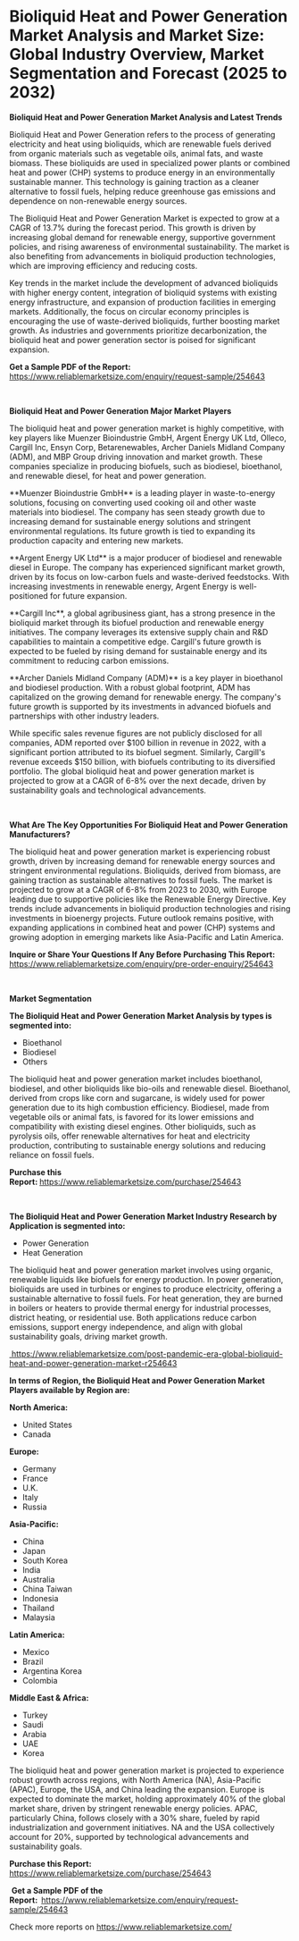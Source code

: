 <p><h1>Bioliquid Heat and Power Generation Market Analysis and Market Size: Global Industry Overview, Market Segmentation and Forecast (2025 to 2032)</h1></p><p><strong>Bioliquid Heat and Power Generation Market Analysis and Latest Trends</strong></p>
<p><p>Bioliquid Heat and Power Generation refers to the process of generating electricity and heat using bioliquids, which are renewable fuels derived from organic materials such as vegetable oils, animal fats, and waste biomass. These bioliquids are used in specialized power plants or combined heat and power (CHP) systems to produce energy in an environmentally sustainable manner. This technology is gaining traction as a cleaner alternative to fossil fuels, helping reduce greenhouse gas emissions and dependence on non-renewable energy sources.</p><p>The Bioliquid Heat and Power Generation Market is expected to grow at a CAGR of 13.7% during the forecast period. This growth is driven by increasing global demand for renewable energy, supportive government policies, and rising awareness of environmental sustainability. The market is also benefiting from advancements in bioliquid production technologies, which are improving efficiency and reducing costs.</p><p>Key trends in the market include the development of advanced bioliquids with higher energy content, integration of bioliquid systems with existing energy infrastructure, and expansion of production facilities in emerging markets. Additionally, the focus on circular economy principles is encouraging the use of waste-derived bioliquids, further boosting market growth. As industries and governments prioritize decarbonization, the bioliquid heat and power generation sector is poised for significant expansion.</p></p>
<p><strong>Get a Sample PDF of the Report:&nbsp;</strong> <a href="https://www.reliablemarketsize.com/enquiry/request-sample/254643?utm_campaign=1888&utm_medium=2&utm_source=Github&utm_content=ia&utm_term=21012025&utm_id=bioliquid-heat-and-power-generation">https://www.reliablemarketsize.com/enquiry/request-sample/254643</a></p>
<p>&nbsp;</p>
<p><strong>Bioliquid Heat and Power Generation Major Market Players</strong></p>
<p><p>The bioliquid heat and power generation market is highly competitive, with key players like Muenzer Bioindustrie GmbH, Argent Energy UK Ltd, Olleco, Cargill Inc, Ensyn Corp, Betarenewables, Archer Daniels Midland Company (ADM), and MBP Group driving innovation and market growth. These companies specialize in producing biofuels, such as biodiesel, bioethanol, and renewable diesel, for heat and power generation.</p><p>**Muenzer Bioindustrie GmbH** is a leading player in waste-to-energy solutions, focusing on converting used cooking oil and other waste materials into biodiesel. The company has seen steady growth due to increasing demand for sustainable energy solutions and stringent environmental regulations. Its future growth is tied to expanding its production capacity and entering new markets.</p><p>**Argent Energy UK Ltd** is a major producer of biodiesel and renewable diesel in Europe. The company has experienced significant market growth, driven by its focus on low-carbon fuels and waste-derived feedstocks. With increasing investments in renewable energy, Argent Energy is well-positioned for future expansion.</p><p>**Cargill Inc**, a global agribusiness giant, has a strong presence in the bioliquid market through its biofuel production and renewable energy initiatives. The company leverages its extensive supply chain and R&D capabilities to maintain a competitive edge. Cargill's future growth is expected to be fueled by rising demand for sustainable energy and its commitment to reducing carbon emissions.</p><p>**Archer Daniels Midland Company (ADM)** is a key player in bioethanol and biodiesel production. With a robust global footprint, ADM has capitalized on the growing demand for renewable energy. The company's future growth is supported by its investments in advanced biofuels and partnerships with other industry leaders.</p><p>While specific sales revenue figures are not publicly disclosed for all companies, ADM reported over $100 billion in revenue in 2022, with a significant portion attributed to its biofuel segment. Similarly, Cargill's revenue exceeds $150 billion, with biofuels contributing to its diversified portfolio. The global bioliquid heat and power generation market is projected to grow at a CAGR of 6-8% over the next decade, driven by sustainability goals and technological advancements.</p></p>
<p>&nbsp;</p>
<p><strong>What Are The Key Opportunities For Bioliquid Heat and Power Generation Manufacturers?</strong></p>
<p><p>The bioliquid heat and power generation market is experiencing robust growth, driven by increasing demand for renewable energy sources and stringent environmental regulations. Bioliquids, derived from biomass, are gaining traction as sustainable alternatives to fossil fuels. The market is projected to grow at a CAGR of 6-8% from 2023 to 2030, with Europe leading due to supportive policies like the Renewable Energy Directive. Key trends include advancements in bioliquid production technologies and rising investments in bioenergy projects. Future outlook remains positive, with expanding applications in combined heat and power (CHP) systems and growing adoption in emerging markets like Asia-Pacific and Latin America.</p></p>
<p><strong>Inquire or Share Your Questions If Any Before Purchasing This Report:</strong> <a href="https://www.reliablemarketsize.com/enquiry/pre-order-enquiry/254643?utm_campaign=1888&utm_medium=2&utm_source=Github&utm_content=ia&utm_term=21012025&utm_id=bioliquid-heat-and-power-generation">https://www.reliablemarketsize.com/enquiry/pre-order-enquiry/254643</a></p>
<p>&nbsp;</p>
<p><strong>Market Segmentation</strong></p>
<p><strong>The Bioliquid Heat and Power Generation Market Analysis by types is segmented into:</strong></p>
<p><ul><li>Bioethanol</li><li>Biodiesel</li><li>Others</li></ul></p>
<p><p>The bioliquid heat and power generation market includes bioethanol, biodiesel, and other bioliquids like bio-oils and renewable diesel. Bioethanol, derived from crops like corn and sugarcane, is widely used for power generation due to its high combustion efficiency. Biodiesel, made from vegetable oils or animal fats, is favored for its lower emissions and compatibility with existing diesel engines. Other bioliquids, such as pyrolysis oils, offer renewable alternatives for heat and electricity production, contributing to sustainable energy solutions and reducing reliance on fossil fuels.</p></p>
<p><strong>Purchase this Report:&nbsp;</strong><a href="https://www.reliablemarketsize.com/purchase/254643?utm_campaign=1888&utm_medium=2&utm_source=Github&utm_content=ia&utm_term=21012025&utm_id=bioliquid-heat-and-power-generation">https://www.reliablemarketsize.com/purchase/254643</a></p>
<p>&nbsp;</p>
<p><strong>The Bioliquid Heat and Power Generation Market Industry Research by Application is segmented into:</strong></p>
<p><ul><li>Power Generation</li><li>Heat Generation</li></ul></p>
<p><p>The bioliquid heat and power generation market involves using organic, renewable liquids like biofuels for energy production. In power generation, bioliquids are used in turbines or engines to produce electricity, offering a sustainable alternative to fossil fuels. For heat generation, they are burned in boilers or heaters to provide thermal energy for industrial processes, district heating, or residential use. Both applications reduce carbon emissions, support energy independence, and align with global sustainability goals, driving market growth.</p></p>
<p><a href="https://www.reliablemarketsize.com/post-pandemic-era-global-bioliquid-heat-and-power-generation-market-r254643?utm_campaign=1888&utm_medium=2&utm_source=Github&utm_content=ia&utm_term=21012025&utm_id=bioliquid-heat-and-power-generation">&nbsp;https://www.reliablemarketsize.com/post-pandemic-era-global-bioliquid-heat-and-power-generation-market-r254643</a></p>
<p><strong>In terms of Region, the Bioliquid Heat and Power Generation Market Players available by Region are:</strong></p>
<p>
    <p> <strong> North America: </strong>
        <ul>
            <li>United States</li>
            <li>Canada</li>
        </ul>
        </p> 
    <p> <strong> Europe: </strong>
        <ul>
            <li>Germany</li>
            <li>France</li>
            <li>U.K.</li>
            <li>Italy</li>
            <li>Russia</li>
        </ul>
        </p> 
    <p> <strong> Asia-Pacific: </strong>
        <ul>
            <li>China</li>
            <li>Japan</li>
            <li>South Korea</li>
            <li>India</li>
            <li>Australia</li>
            <li>China Taiwan</li>
            <li>Indonesia</li>
            <li>Thailand</li>
            <li>Malaysia</li>
        </ul>
        </p> 
    <p> <strong> Latin America: </strong>
        <ul>
            <li>Mexico</li>
            <li>Brazil</li>
            <li>Argentina Korea</li>
            <li>Colombia</li>
        </ul>
        </p> 
    <p> <strong> Middle East & Africa: </strong>
        <ul>
            <li>Turkey</li>
            <li>Saudi</li>
            <li>Arabia</li>
            <li>UAE</li>
            <li>Korea</li>
        </ul>
    </p>
    </p>
<p><p>The bioliquid heat and power generation market is projected to experience robust growth across regions, with North America (NA), Asia-Pacific (APAC), Europe, the USA, and China leading the expansion. Europe is expected to dominate the market, holding approximately 40% of the global market share, driven by stringent renewable energy policies. APAC, particularly China, follows closely with a 30% share, fueled by rapid industrialization and government initiatives. NA and the USA collectively account for 20%, supported by technological advancements and sustainability goals.</p></p>
<p><strong>Purchase this Report: </strong><a href="https://www.reliablemarketsize.com/purchase/254643?utm_campaign=1888&utm_medium=2&utm_source=Github&utm_content=ia&utm_term=21012025&utm_id=bioliquid-heat-and-power-generation">https://www.reliablemarketsize.com/purchase/254643</a></p>
<p>&nbsp;<strong>Get a Sample PDF of the Report:&nbsp;&nbsp;</strong><a href="https://www.reliablemarketsize.com/enquiry/request-sample/254643?utm_campaign=1888&utm_medium=2&utm_source=Github&utm_content=ia&utm_term=21012025&utm_id=bioliquid-heat-and-power-generation">https://www.reliablemarketsize.com/enquiry/request-sample/254643</a></p>
<p><strong></strong></p>
<p>Check more reports on <a href="https://www.reliablemarketsize.com/?utm_campaign=1888&utm_medium=2&utm_source=Github&utm_content=ia&utm_term=21012025&utm_id=bioliquid-heat-and-power-generation">https://www.reliablemarketsize.com/</a></p>